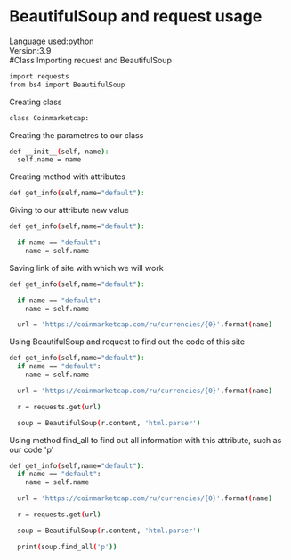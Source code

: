 # BeautifulSoup and request usage
Language used:python\
Version:3.9\
#Class
Importing request and BeautifulSoup
```bash
import requests
from bs4 import BeautifulSoup
```
Creating class
```bash
class Coinmarketcap:
```
Creating the parametres to our class
```bash
def __init__(self, name):
  self.name = name
```
Creating method with attributes
```bash
def get_info(self,name="default"):
```
Giving to our attribute new value
```bash
def get_info(self,name="default"):

  if name == "default":
    name = self.name
```
Saving link of site with which we will work
```bash
def get_info(self,name="default"):

  if name == "default":
    name = self.name

  url = 'https://coinmarketcap.com/ru/currencies/{0}'.format(name)
```
Using BeautifulSoup and request to find out the code of this site
```bash
def get_info(self,name="default"):
  if name == "default":
    name = self.name

  url = 'https://coinmarketcap.com/ru/currencies/{0}'.format(name)

  r = requests.get(url)

  soup = BeautifulSoup(r.content, 'html.parser')
```
Using method find_all to find out all information with this attribute, such as our code 'p'
```bash
def get_info(self,name="default"):
  if name == "default":
    name = self.name

  url = 'https://coinmarketcap.com/ru/currencies/{0}'.format(name)

  r = requests.get(url)

  soup = BeautifulSoup(r.content, 'html.parser')

  print(soup.find_all('p'))
```





